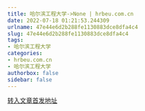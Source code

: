 ```yaml
---
title: 哈尔滨工程大学->None | hrbeu.com.cn
date: 2022-07-18 01:21:53.244309
urlname: 47e44e6d2b288fe1130883dce8dfa4c4
slug: 47e44e6d2b288fe1130883dce8dfa4c4
tags: 
- 哈尔滨工程大学
categories:
- hrbeu.com.cn
- 哈尔滨工程大学
authorbox: false
sidebar: false
---
```





[转入文章首发地址](http://h5.hljnews.cn/h5/detail/normal/4852639474058240)